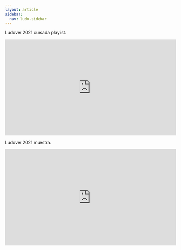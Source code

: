 ```yaml
---
layout: article
sidebar:
  nav: ludo-sidebar
---
```

Ludover 2021 cursada playlist. <br>
<iframe width="560" height="315" src="https://www.youtube.com/embed/videoseries?list=PLzOyM2FJnPcYP-dpShEl4Pmb8NtuclKPV" title="YouTube video player" frameborder="0" allow="accelerometer; autoplay; clipboard-write; encrypted-media; gyroscope; picture-in-picture" allowfullscreen></iframe>

Ludover 2021 muestra. <br>
<iframe width="560" height="315" src="https://www.youtube.com/embed/Lbv8JJFZF4w" title="YouTube video player" frameborder="0" allow="accelerometer; autoplay; clipboard-write; encrypted-media; gyroscope; picture-in-picture" allowfullscreen></iframe>
